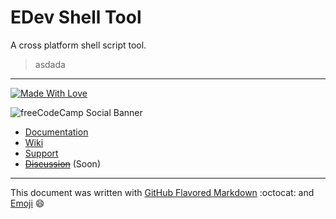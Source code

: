 # EDev Shell Tool

A cross platform shell script tool.

> asdada

---

[![Made With Love](https://img.shields.io/badge/made%20with-%3C3-red.svg)][link-teampage]

![freeCodeCamp Social Banner](https://raw.githubusercontent.com/EnthDev/edevshelltool/master/images/wide-banner.png)

* [Documentation][link-projectwebpage]
* [Wiki][link-projectwiki]
* [Support][link-teamemail]
* [~~Discussion~~]() (Soon)

***

This document was written with [GitHub Flavored Markdown][1] :octocat: and [Emoji][2] :smile:

[link-projectwebpage]: https://enthdev.github.io/edevshelltool/
[link-projectwiki]: https://github.com/EnthDev/edevshelltool/wiki
[link-teamemail]: mailto:enthdev@outlook.com
[link-teampage]: https://github.com/EnthDev
[1]: https://guides.github.com/features/mastering-markdown/
[2]: http://www.webpagefx.com/tools/emoji-cheat-sheet/
